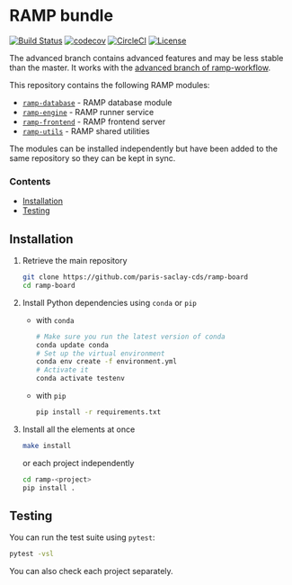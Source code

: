 # RAMP bundle

[![Build Status](https://travis-ci.com/paris-saclay-cds/ramp-board.svg?branch=master)](https://travis-ci.com/paris-saclay-cds/ramp-board)
[![codecov](https://codecov.io/gh/paris-saclay-cds/ramp-board/branch/master/graph/badge.svg)](https://codecov.io/gh/paris-saclay-cds/ramp-board)
[![CircleCI](https://circleci.com/gh/paris-saclay-cds/ramp-board.svg?style=svg)](https://circleci.com/gh/paris-saclay-cds/ramp-board)
[![License](https://img.shields.io/badge/License-BSD%203--Clause-blue.svg)](https://opensource.org/licenses/BSD-3-Clause)

The advanced branch contains advanced features and may be less stable than the master. It works with the [advanced branch of ramp-workflow](https://github.com/paris-saclay-cds/ramp-workflow/tree/advanced).

This repository contains the following RAMP modules:

- [`ramp-database`](https://github.com/paris-saclay-cds/ramp-board/tree/master/ramp-database) - RAMP database module
- [`ramp-engine`](https://github.com/paris-saclay-cds/ramp-board/tree/master/ramp-engine) - RAMP runner service
- [`ramp-frontend`](https://github.com/paris-saclay-cds/ramp-board/tree/master/ramp-frontend) - RAMP frontend server
- [`ramp-utils`](https://github.com/paris-saclay-cds/ramp-board/tree/master/ramp-utils) - RAMP shared utilities

The modules can be installed independently but have been added to the same
repository so they can be kept in sync.


### Contents

- [Installation](#installation)
- [Testing](#testing)


Installation
------------

1. Retrieve the main repository

    ```bash
    git clone https://github.com/paris-saclay-cds/ramp-board
    cd ramp-board
    ```

2. Install Python dependencies using `conda` or `pip`

    - with `conda`

      ```bash
      # Make sure you run the latest version of conda
      conda update conda
      # Set up the virtual environment
      conda env create -f environment.yml
      # Activate it
      conda activate testenv
      ```

    - with `pip`

      ```bash
      pip install -r requirements.txt
      ```

3. Install all the elements at once

    ```bash
    make install
    ```

   or each project independently

    ```bash
    cd ramp-<project>
    pip install .
    ```

Testing
-------

You can run the test suite using `pytest`:

```bash
pytest -vsl
```

You can also check each project separately.
